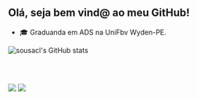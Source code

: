 ##  Olá, seja bem vind@ ao meu GitHub!

- 🎓 Graduanda em ADS na UniFbv Wyden-PE.

![sousacl's GitHub stats](https://github-readme-stats.vercel.app/api?username=sousacl&theme=default&show_icons=true)
	
<div style="display: inline_block"><br>
  

  
  ##
 
<div> 

<a href="https://www.linkedin.com/in/claudia-sousa-745a00204/" target="_blank"><img src="https://img.shields.io/badge/-LinkedIn-%230077B5?style=for-the-badge&logo=linkedin&logoColor=white" target="_blank"></a> 
<a href = "cl_sousa0@outlook.com"><img src="https://img.shields.io/badge/Microsoft_Outlook-0078D4?style=for-the-badge&logo=microsoft-outlook&logoColor=white"></a>
	
<div>
